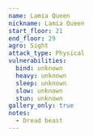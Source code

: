```yaml
---
name: Lamia Queen
nickname: Lamia Queen
start_floor: 21
end_floor: 29
agro: Sight
attack_type: Physical
vulnerabilities:
  bind: unknown
  heavy: unknown
  sleep: unknown
  slow: unknown
  stun: unknown
gallery_only: true
notes:
  - Dread beast
---
```

